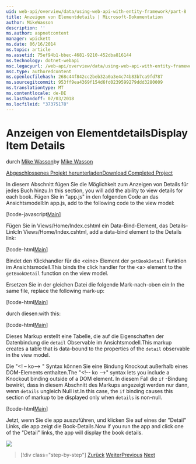 ```yaml
---
uid: web-api/overview/data/using-web-api-with-entity-framework/part-8
title: Anzeigen von Elementdetails | Microsoft-Dokumentation
author: MikeWasson
description: ''
ms.author: aspnetcontent
manager: wpickett
ms.date: 06/16/2014
ms.topic: article
ms.assetid: 75ef94b1-bbec-4681-9210-452dba816144
ms.technology: dotnet-webapi
msc.legacyurl: /web-api/overview/data/using-web-api-with-entity-framework/part-8
msc.type: authoredcontent
ms.openlocfilehash: 268c44f842cc2beb32a0a3e4c74b83b7ca9fd787
ms.sourcegitcommit: 953ff9ea4369f154d6fd0239599279ddd3280009
ms.translationtype: MT
ms.contentlocale: de-DE
ms.lasthandoff: 07/03/2018
ms.locfileid: "37375178"
---
```

<a name="display-item-details"></a><span data-ttu-id="69e9b-102">Anzeigen von Elementdetails</span><span class="sxs-lookup"><span data-stu-id="69e9b-102">Display Item Details</span></span>
====================
<span data-ttu-id="69e9b-103">durch [Mike Wasson](https://github.com/MikeWasson)</span><span class="sxs-lookup"><span data-stu-id="69e9b-103">by [Mike Wasson](https://github.com/MikeWasson)</span></span>

[<span data-ttu-id="69e9b-104">Abgeschlossenes Projekt herunterladen</span><span class="sxs-lookup"><span data-stu-id="69e9b-104">Download Completed Project</span></span>](https://github.com/MikeWasson/BookService)

<span data-ttu-id="69e9b-105">In diesem Abschnitt fügen Sie die Möglichkeit zum Anzeigen von Details für jedes Buch hinzu.</span><span class="sxs-lookup"><span data-stu-id="69e9b-105">In this section, you will add the ability to view details for each book.</span></span> <span data-ttu-id="69e9b-106">Fügen Sie in "app.js" in den folgenden Code an das Ansichtsmodell:</span><span class="sxs-lookup"><span data-stu-id="69e9b-106">In app.js, add to the following code to the view model:</span></span>

[!code-javascript[Main](part-8/samples/sample1.js)]

<span data-ttu-id="69e9b-107">Fügen Sie in Views/Home/Index.cshtml ein Data-Bind-Element, das Details-Link:</span><span class="sxs-lookup"><span data-stu-id="69e9b-107">In Views/Home/Index.cshtml, add a data-bind element to the Details link:</span></span>

[!code-html[Main](part-8/samples/sample2.html?highlight=5)]

<span data-ttu-id="69e9b-108">Bindet den Klickhandler für die &lt;eine&gt; Element der `getBookDetail` Funktion im Ansichtsmodell.</span><span class="sxs-lookup"><span data-stu-id="69e9b-108">This binds the click handler for the &lt;a&gt; element to the `getBookDetail` function on the view model.</span></span>

<span data-ttu-id="69e9b-109">Ersetzen Sie in der gleichen Datei die folgende Mark-nach-oben ein:</span><span class="sxs-lookup"><span data-stu-id="69e9b-109">In the same file, replace the following mark-up:</span></span>

[!code-html[Main](part-8/samples/sample3.html)]

<span data-ttu-id="69e9b-110">durch diesen:</span><span class="sxs-lookup"><span data-stu-id="69e9b-110">with this:</span></span>

[!code-html[Main](part-8/samples/sample4.html)]

<span data-ttu-id="69e9b-111">Dieses Markup erstellt eine Tabelle, die auf die Eigenschaften der Datenbindung die `detail` Observable im Ansichtsmodell.</span><span class="sxs-lookup"><span data-stu-id="69e9b-111">This markup creates a table that is data-bound to the properties of the `detail` observable in the view model.</span></span>

<span data-ttu-id="69e9b-112">Die "&lt;! – ko--&gt; &quot; Syntax können Sie eine Bindung Knockout außerhalb eines DOM-Elements enthalten.</span><span class="sxs-lookup"><span data-stu-id="69e9b-112">The "&lt;!-- ko --&gt;&quot; syntax lets you include a Knockout binding outside of a DOM element.</span></span> <span data-ttu-id="69e9b-113">In diesem Fall die `if` -Bindung bewirkt, dass in diesem Abschnitt des Markups angezeigt werden nur dann, wenn `details` ungleich Null ist.</span><span class="sxs-lookup"><span data-stu-id="69e9b-113">In this case, the `if` binding causes this section of markup to be displayed only when `details` is non-null.</span></span>

[!code-html[Main](part-8/samples/sample5.html)]

<span data-ttu-id="69e9b-114">Jetzt, wenn Sie die app auszuführen, und klicken Sie auf eines der &quot;Detail&quot; Links, die app zeigt die Book-Details.</span><span class="sxs-lookup"><span data-stu-id="69e9b-114">Now if you run the app and click one of the &quot;Detail&quot; links, the app will display the book details.</span></span>

[![](part-8/_static/image2.png)](part-8/_static/image1.png)

> [!div class="step-by-step"]
> <span data-ttu-id="69e9b-115">[Zurück](part-7.md)
> [Weiter](part-9.md)</span><span class="sxs-lookup"><span data-stu-id="69e9b-115">[Previous](part-7.md)
[Next](part-9.md)</span></span>
